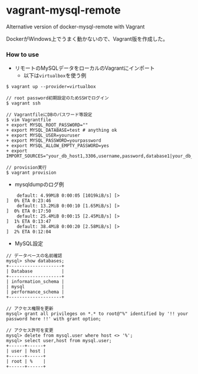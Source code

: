 # vagrant-mysql-remote

Alternative version of docker-mysql-remote with Vagrant

DockerがWindows上でうまく動かないので、Vagrant版を作成した。

### How to use

* リモートのMySQLデータをローカルのVagrantにインポート
    * 以下は`virtualbox`を使う例

```
$ vagrant up --provider=virtualbox

// root password初期設定のためSSHでログイン
$ vagrant ssh

// VagrantfileにDBのパスワード等設定
$ vim Vagrantfile
+ export MYSQL_ROOT_PASSWORD=""
+ export MYSQL_DATABASE=test # anything ok
+ export MYSQL_USER=youruser
+ export MYSQL_PASSWORD=yourpassword
+ export MYSQL_ALLOW_EMPTY_PASSWORD=yes
+ export IMPORT_SOURCES="your_db_host1,3306,username,password,database1|your_db_host2,3306,username,password,database2"

// provision実行
$ vagrant provision
```

* mysqldumpのログ例

```
    default: 4.99MiB 0:00:05 [1019kiB/s] [>                                 ]  0% ETA 0:23:46
    default: 13.2MiB 0:00:10 [1.65MiB/s] [>                                 ]  0% ETA 0:17:50
    default: 25.4MiB 0:00:15 [2.45MiB/s] [>                                 ]  1% ETA 0:13:47
    default: 38.4MiB 0:00:20 [2.58MiB/s] [>                                 ]  2% ETA 0:12:04
```

* MySQL設定

```
// データベースの名前確認
mysql> show databases;
+--------------------+
| Database           |
+--------------------+
| information_schema |
| mysql              |
| performance_schema |
+--------------------+

// アクセス権限を更新
mysql> grant all privileges on *.* to root@"%" identified by '!! your password here !!' with grant option;

// アクセス許可を変更
mysql> delete from mysql.user where host <> '%';
mysql> select user,host from mysql.user;
+------+------+
| user | host |
+------+------+
| root | %    |
+------+------+
```


